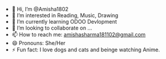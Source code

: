 - 👋 Hi, I’m @Amisha1802
- 👀 I’m interested in Reading, Music, Drawing
- 🌱 I’m currently learning ODOO Devlopment
- 💞️ I’m looking to collaborate on ...
- 📫 How to reach me: amishasharma181102@gmail.com
- 😄 Pronouns: She/Her
- ⚡ Fun fact: I love dogs and cats and beinge watching Anime.

<!---
Amisha1802/Amisha1802 is a ✨ special ✨ repository because its `README.md` (this file) appears on your GitHub profile.
You can click the Preview link to take a look at your changes.
--->
